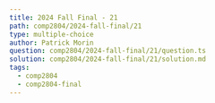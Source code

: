 ```yaml
---
title: 2024 Fall Final - 21
path: comp2804/2024-fall-final/21
type: multiple-choice
author: Patrick Morin
question: comp2804/2024-fall-final/21/question.ts
solution: comp2804/2024-fall-final/21/solution.md
tags:
  - comp2804
  - comp2804-final
---
```


